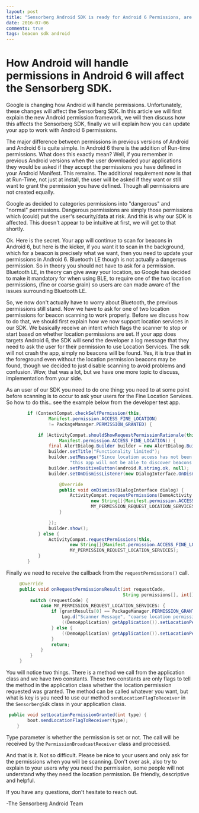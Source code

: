 ```yaml
---
layout: post
title: "Sensorberg Android SDK is ready for Android 6 Permissions, are you?"
date: 2016-07-06
comments: true
tags: beacon sdk android
---
```

# How Android will handle permissions in Android 6 will affect the Sensorberg SDK.

Google is changing how Android will handle permissions. Unfortunately, these changes
will affect the Sensorberg SDK. In this article we will first explain the new Android permission framework, 
we will then discuss how this affects the Sensorberg SDK, finally we will explain how you can update 
your app to work with Android 6 permissions. 

The major difference between permissions in previous versions of Android and 
Android 6 is quite simple. In Android 6 there is the addition of Run-time permissions.
What does this exactly mean? Well, if you remember in previous Android versions when the 
user downloaded your applications they would be asked if they accept the permissions 
you have defined in your Android Manifest. This remains. The additional 
requirement now is that at Run-Time, not just at install, the user will be asked if 
they want or still want to grant the permission you have defined. Though all permissions
are not created equally. 

Google as decided to categories permissions into "dangerous" and "normal" permissions.
Dangerous permissions are simply those permissions which (could) put the user's security/data
at risk. And this is why our SDK is affected. 
This doesn't appear to be intuitive at first, we will get to that shortly.

Ok. Here is the secret. Your app will continue to scan for beacons in Android 6, but
here is the kicker, if you want it to scan in the background, which for a beacon is precisely
what we want, then you need to update your permissions in Android 6.
Bluetooth LE though is not actually a dangerous permission. So in theory you should not have to ask for a permission.
Bluetooth LE, in theory can give away your location, so Google has decided to make it mandatory for
when using BLE, to require one of the two location permissions, (fine or coarse grain) so users are 
can made aware of the issues surrounding Bluetooth LE.
 
So, we now don't actually have to worry about Bluetooth, the previous permissions still stand. 
Now we have to ask for one of two location permissions for beacon scanning to work properly. Before we discuss how to do that,
we should first explain how we now support location services in our SDK. We basically receive an intent which flags
the scanner to stop or start based on whether location permissions are set. If your app does targets Android 6, 
the SDK will send the developer a log message that they need to ask the user for their permission 
to use Location Services. The sdk will not crash the app, simply no beacons will be found. 
Yes, it is true that in the foreground even without the location permission beacons may be found,
though we decided to just disable scanning to avoid problems and confusion. Wow, that was a lot,
but we have one more topic to discuss, implementation from your side.
  
As an user of our SDK you need to do one thing; you need to at some point before scanning is to occur to ask
your users for the Fine Location Services.  So how to do this.. see the example below from the developer test app.
  
  
```java
        if (ContextCompat.checkSelfPermission(this,
                Manifest.permission.ACCESS_FINE_LOCATION)
                != PackageManager.PERMISSION_GRANTED) {

            if (ActivityCompat.shouldShowRequestPermissionRationale(this,
                    Manifest.permission.ACCESS_FINE_LOCATION)) {
                final AlertDialog.Builder builder = new AlertDialog.Builder(this);
                builder.setTitle("Functionality limited");
                builder.setMessage("Since location access has not been granted, " +
                        "this app will not be able to discover beacons when in the background.");
                builder.setPositiveButton(android.R.string.ok, null);
                builder.setOnDismissListener(new DialogInterface.OnDismissListener() {

                    @Override
                    public void onDismiss(DialogInterface dialog) {
                        ActivityCompat.requestPermissions(DemoActivity.this,
                                new String[]{Manifest.permission.ACCESS_FINE_LOCATION},
                                MY_PERMISSION_REQUEST_LOCATION_SERVICES);
                    }

                });
                builder.show();
            } else {
                ActivityCompat.requestPermissions(this,
                        new String[]{Manifest.permission.ACCESS_FINE_LOCATION},
                        MY_PERMISSION_REQUEST_LOCATION_SERVICES);
            }
        }
```
 
 Finally we need to receive the callback from the ```requestPermissions()``` call. 
 
 
```java
     @Override
     public void onRequestPermissionsResult(int requestCode,
                                            String permissions[], int[] grantResults) {
         switch (requestCode) {
             case MY_PERMISSION_REQUEST_LOCATION_SERVICES: {
                 if (grantResults[0] == PackageManager.PERMISSION_GRANTED) {
                     Log.d("Scanner Message", "coarse location permission granted");
                     ((DemoApplication) getApplication()).setLocationPermissionGranted(SensorbergServiceMessage.MSG_LOCATION_SET);
                 } else {
                     ((DemoApplication) getApplication()).setLocationPermissionGranted(SensorbergServiceMessage.MSG_LOCATION_NOT_SET_WHEN_NEEDED);
                 }
                 return;
             }
         }
     }
```

You will notice two things. There is a method we call from the application class and we have two constants.
These two constants are only flags to tell the method in the application class whether the location
permission requested was granted. The method can be called whatever you want, but what is key is you need
to use our method ```sendLocationFlagToReceiver``` in the ```SensorbergSdk``` class in your application class.

```java
 public void setLocationPermissionGranted(int type) {
        boot.sendLocationFlagToReceiver(type);
    }
```

Type parameter is whether the permission is set or not. The call will be received by the ```PermissionBroadcastReceiver``` class and processed.

And that is it. Not so difficult. Please be nice to your users and only ask for the permissions when you
will be scanning.  Don't over ask, also try to explain to your users why you need the permission,
some people will not understand why they need the location permission. Be friendly, descriptive and helpful.

If you have any questions, don't hesitate to reach out.

-The Sensorberg Android Team
